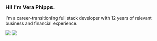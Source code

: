 ### Hi! I'm Vera Phipps.

I'm a career-transitioning full stack developer with 12 years of relevant business and financial experience. 
  
[![](https://img.shields.io/badge/linkedin-%230077B5.svg?&style=for-the-badge&logo=linkedin&https://img.shields.io/static/v1?label=<LABEL>&message=<MESSAGE>&logoColor=white0e76a8)](https://www.linkedin.com/in/vera-phipps/)
[![](https://img.shields.io/badge/web-%23D14836.svg?&style=for-the-badge&logo=web&logoColor=white&color=<yellow>)](https://veraphipps01.github.io/) 


<!--
**veraphipps01/veraphipps01** is a ✨ _special_ ✨ repository because its `README.md` (this file) appears on your GitHub profile.

Here are some ideas to get you started:

- 🔭 I’m currently working on ...
- 🌱 I’m currently learning ...
- 👯 I’m looking to collaborate on ...
- 🤔 I’m looking for help with ...
- 💬 Ask me about ...
- 📫 How to reach me: ...
- 😄 Pronouns: ...
- ⚡ Fun fact: ...
-->
